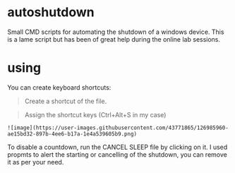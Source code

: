 # autoshutdown
Small CMD scripts for automating the shutdown of a windows device. This is a lame script but has been of great help during the online lab sessions.

# using
You can create keyboard shortcuts:
  > Create a shortcut of the file.
  
  > Assign the shortcut keys (Ctrl+Alt+S in my case)
  
    ![image](https://user-images.githubusercontent.com/43771865/126985960-ae15bd32-897b-4ee6-b17a-1e4a539605b9.png)


To disable a countdown, run the CANCEL SLEEP file by clicking on it. 
I used propmts to alert the starting or cancelling of the shutdown, you can remove it as per your need.
